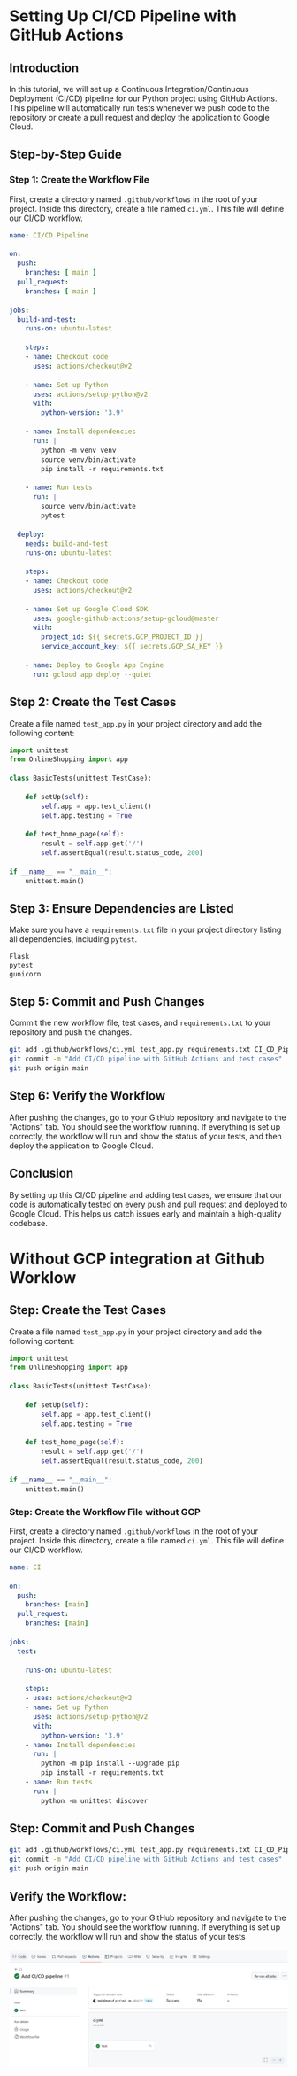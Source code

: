 # Setting Up CI/CD Pipeline with GitHub Actions

## Introduction

In this tutorial, we will set up a Continuous Integration/Continuous Deployment (CI/CD) pipeline for our Python project using GitHub Actions. This pipeline will automatically run tests whenever we push code to the repository or create a pull request and deploy the application to Google Cloud.

## Step-by-Step Guide

### Step 1: Create the Workflow File

First, create a directory named `.github/workflows` in the root of your project. Inside this directory, create a file named `ci.yml`. This file will define our CI/CD workflow.

```yaml
name: CI/CD Pipeline

on:
  push:
    branches: [ main ]
  pull_request:
    branches: [ main ]

jobs:
  build-and-test:
    runs-on: ubuntu-latest

    steps:
    - name: Checkout code
      uses: actions/checkout@v2

    - name: Set up Python
      uses: actions/setup-python@v2
      with:
        python-version: '3.9'

    - name: Install dependencies
      run: |
        python -m venv venv
        source venv/bin/activate
        pip install -r requirements.txt

    - name: Run tests
      run: |
        source venv/bin/activate
        pytest

  deploy:
    needs: build-and-test
    runs-on: ubuntu-latest

    steps:
    - name: Checkout code
      uses: actions/checkout@v2

    - name: Set up Google Cloud SDK
      uses: google-github-actions/setup-gcloud@master
      with:
        project_id: ${{ secrets.GCP_PROJECT_ID }}
        service_account_key: ${{ secrets.GCP_SA_KEY }}

    - name: Deploy to Google App Engine
      run: gcloud app deploy --quiet
```
## Step 2: Create the Test Cases
Create a file named `test_app.py` in your project directory and add the following content:

```python
import unittest
from OnlineShopping import app

class BasicTests(unittest.TestCase):

    def setUp(self):
        self.app = app.test_client()
        self.app.testing = True

    def test_home_page(self):
        result = self.app.get('/')
        self.assertEqual(result.status_code, 200)

if __name__ == "__main__":
    unittest.main()
```

## Step 3: Ensure Dependencies are Listed
Make sure you have a `requirements.txt` file in your project directory listing all dependencies, including `pytest`.

```plaintext
Flask
pytest
gunicorn
```
## Step 5: Commit and Push Changes
Commit the new workflow file, test cases, and `requirements.txt` to your repository and push the changes.

```bash
git add .github/workflows/ci.yml test_app.py requirements.txt CI_CD_Pipeline.md app.yaml
git commit -m "Add CI/CD pipeline with GitHub Actions and test cases"
git push origin main
```

## Step 6: Verify the Workflow
After pushing the changes, go to your GitHub repository and navigate to the "Actions" tab. You should see the workflow running. If everything is set up correctly, the workflow will run and show the status of your tests, and then deploy the application to Google Cloud.

## Conclusion
By setting up this CI/CD pipeline and adding test cases, we ensure that our code is automatically tested on every push and pull request and deployed to Google Cloud. This helps us catch issues early and maintain a high-quality codebase.


# Without GCP integration at Github Worklow

## Step: Create the Test Cases
Create a file named `test_app.py` in your project directory and add the following content:

```python
import unittest
from OnlineShopping import app

class BasicTests(unittest.TestCase):

    def setUp(self):
        self.app = app.test_client()
        self.app.testing = True

    def test_home_page(self):
        result = self.app.get('/')
        self.assertEqual(result.status_code, 200)

if __name__ == "__main__":
    unittest.main()
```
### Step: Create the Workflow File without GCP

First, create a directory named `.github/workflows` in the root of your project. Inside this directory, create a file named `ci.yml`. This file will define our CI/CD workflow.

```yaml
name: CI

on:
  push:
    branches: [main]
  pull_request:
    branches: [main]

jobs:
  test:

    runs-on: ubuntu-latest

    steps:
    - uses: actions/checkout@v2
    - name: Set up Python
      uses: actions/setup-python@v2
      with:
        python-version: '3.9'
    - name: Install dependencies
      run: |
        python -m pip install --upgrade pip
        pip install -r requirements.txt
    - name: Run tests
      run: |
        python -m unittest discover
```
## Step: Commit and Push Changes
```bash
git add .github/workflows/ci.yml test_app.py requirements.txt CI_CD_Pipeline.md
git commit -m "Add CI/CD pipeline with GitHub Actions and test cases"
git push origin main
```

## Verify the Workflow:

After pushing the changes, go to your GitHub repository and navigate to the "Actions" tab. You should see the workflow running. If everything is set up correctly, the workflow will run and show the status of your tests

![CI/CD Pipeline](/CI-CD.JPG)
